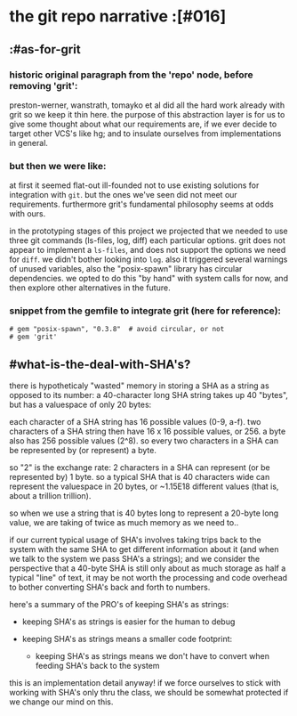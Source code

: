 # the git repo narrative :[#016]

## :#as-for-grit

### historic original paragraph from the 'repo' node, before removing 'grit':

preston-werner, wanstrath, tomayko et al did all the hard work already with
grit so we keep it thin here. the purpose of this abstraction layer is for us
to give some thought about what our requirements are, if we ever decide to
target other VCS's like hg; and to insulate ourselves from implementations in
general.


### but then we were like:

at first it seemed flat-out ill-founded not to use existing solutions for
integration with `git`. but the ones we've seen did not meet our requirements.
furthermore grit's fundamental philosophy seems at odds with ours.

in the prototyping stages of this project we projected that we needed to
use three git commands (ls-files, log, diff) each particular options. grit
does not appear to implement a `ls-files`, and does not support the options
we need for `diff`. we didn't bother looking into `log`. also it triggered
several warnings of unused variables, also the "posix-spawn" library has
circular dependencies. we opted to do this "by hand" with system calls for
now, and then explore other alternatives in the future.


### snippet from the gemfile to integrate grit (here for reference):

    # gem "posix-spawn", "0.3.8"  # avoid circular, or not
    # gem 'grit'




## #what-is-the-deal-with-SHA's?

there is hypotheticaly "wasted" memory in storing a SHA as a string as
opposed to its number: a 40-character long SHA string takes up 40 "bytes",
but has a valuespace of only 20 bytes:

each character of a SHA string has 16 possible values (0-9, a-f).
two characters of a SHA string then have 16 x 16 possible values, or
256. a byte also has 256 possible values (2^8). so every two
characters in a SHA can be represented by (or represent) a byte.

so "2" is the exchange rate: 2 characters in a SHA can represent (or
be represented by) 1 byte. so a typical SHA that is 40 characters wide
can represent the valuespace in 20 bytes, or ~1.15E18 different
values (that is, about a trillion trillion).

so when we use a string that is 40 bytes long to represent a 20-byte
long value, we are taking of twice as much memory as we need to..

if our current typical usage of SHA's involves taking trips back to
the system with the same SHA to get different information about it (and
when we talk to the system we pass SHA's a strings); and we consider the
perspective that a 40-byte SHA is still only about as much storage as half
a typical "line" of text, it may be not worth the processing and code
overhead to bother converting SHA's back and forth to numbers.

here's a summary of the PRO's of keeping SHA's as strings:

  + keeping SHA's as strings is easier for the human to debug

  + keeping SHA's as strings means a smaller code footprint:

    + keeping SHA's as strings means we don't have to convert when
      feeding SHA's back to the system


this is an implementation detail anyway! if we force ourselves to stick
with working with SHA's only thru the class, we should be somewhat
protected if we change our mind on this.
